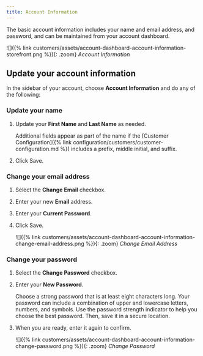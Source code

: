 ```yaml
---
title: Account Information
---
```


The basic account information includes your name and email address, and password, and can be maintained from your account dashboard.

![]({% link customers/assets/account-dashboard-account-information-storefront.png %}){: .zoom}
_Account Information_

## Update your account information

In the sidebar of your account, choose **Account Information** and do any of the following:

### Update your name

1. Update your **First Name** and **Last Name** as needed.

    Additional fields appear as part of the name if the [Customer Configuration]({% link configuration/customers/customer-configuration.md %}) includes a prefix, middle initial, and suffix.

1. Click <span class="btn">Save</span>.

### Change your email address

1. Select the **Change Email** checkbox.

1. Enter your new **Email** address.

1. Enter your **Current Password**.

1. Click <span class="btn">Save</span>.

    ![]({% link customers/assets/account-dashboard-account-information-change-email-address.png %}){: .zoom}
    _Change Email Address_

### Change your password

1. Select the **Change Password** checkbox.

1. Enter your **New Password**.

    Choose a strong password that is at least eight characters long. Your password can include a combination of upper and lowercase letters, numbers, and symbols. Use the password strength indicator to help you choose the best password. Then, save it in a secure location.

1. When you are ready, enter it again to confirm.

    ![]({% link customers/assets/account-dashboard-account-information-change-password.png %}){: .zoom}
    _Change Password_

